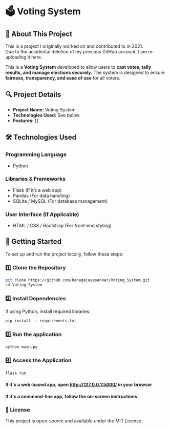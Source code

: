 # 🗳️ Voting System  

## 📌 About This Project  
This is a project I originally worked on and contributed to in 2021.  
Due to the accidental deletion of my previous GitHub account, I am re-uploading it here.  

This is a **Voting System** developed to allow users to **cast votes, tally results, and manage elections securely.** 
The system is designed to ensure **fairness, transparency, and ease of use** for all voters.  

## 🔍 Project Details  
- **Project Name:** Voting System  
- **Technologies Used:** See below  
- **Features:** []  

## 🛠️ Technologies Used  
### **Programming Language**  
- Python  

### **Libraries & Frameworks**  
- Flask (If it’s a web app)  
- Pandas (For data handling)  
- SQLite / MySQL (For database management)  

### **User Interface (If Applicable)**  
- HTML / CSS / Bootstrap (For front-end styling)  

## 🚀 Getting Started  
To set up and run the project locally, follow these steps:  

### **1️⃣ Clone the Repository**  
```bash
git clone https://github.com/kanagajayasankar/Voting_System.git
cd Voting_System
```
### **2️⃣ Install Dependencies** 
If using Python, install required libraries:
```bash
pip install -r requirements.txt
```

### **3️⃣ Run the application** 
```bash
python main.py
```
### **4️⃣ Access the Application** 
```bash
flask run
```
#### If it's a web-based app, open http://127.0.0.1:5000/ in your browser
#### If it's a command-line app, follow the on-screen instructions.
### 📜 License
This project is open-source and available under the MIT License.

